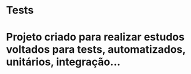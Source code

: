 # Tests

# Projeto criado para realizar estudos voltados para tests, automatizados, unitários, integração...